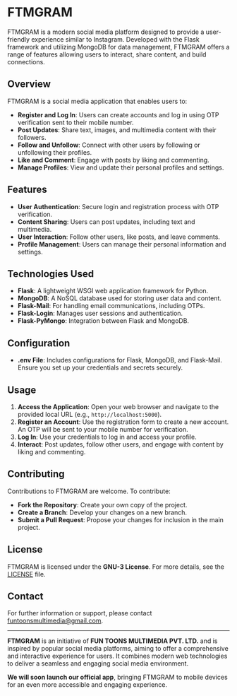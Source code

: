 # FTMGRAM

FTMGRAM is a modern social media platform designed to provide a user-friendly experience similar to Instagram. Developed with the Flask framework and utilizing MongoDB for data management, FTMGRAM offers a range of features allowing users to interact, share content, and build connections.

## Overview

FTMGRAM is a social media application that enables users to:
- **Register and Log In**: Users can create accounts and log in using OTP verification sent to their mobile number.
- **Post Updates**: Share text, images, and multimedia content with their followers.
- **Follow and Unfollow**: Connect with other users by following or unfollowing their profiles.
- **Like and Comment**: Engage with posts by liking and commenting.
- **Manage Profiles**: View and update their personal profiles and settings.

## Features

- **User Authentication**: Secure login and registration process with OTP verification.
- **Content Sharing**: Users can post updates, including text and multimedia.
- **User Interaction**: Follow other users, like posts, and leave comments.
- **Profile Management**: Users can manage their personal information and settings.

## Technologies Used

- **Flask**: A lightweight WSGI web application framework for Python.
- **MongoDB**: A NoSQL database used for storing user data and content.
- **Flask-Mail**: For handling email communications, including OTPs.
- **Flask-Login**: Manages user sessions and authentication.
- **Flask-PyMongo**: Integration between Flask and MongoDB.

## Configuration

- **.env File**: Includes configurations for Flask, MongoDB, and Flask-Mail. Ensure you set up your credentials and secrets securely.

## Usage

1. **Access the Application**: Open your web browser and navigate to the provided local URL (e.g., `http://localhost:5000`).
2. **Register an Account**: Use the registration form to create a new account. An OTP will be sent to your mobile number for verification.
3. **Log In**: Use your credentials to log in and access your profile.
4. **Interact**: Post updates, follow other users, and engage with content by liking and commenting.

## Contributing

Contributions to FTMGRAM are welcome. To contribute:
- **Fork the Repository**: Create your own copy of the project.
- **Create a Branch**: Develop your changes on a new branch.
- **Submit a Pull Request**: Propose your changes for inclusion in the main project.

## License

FTMGRAM is licensed under the **GNU-3 License**. For more details, see the [LICENSE](LICENSE) file.

## Contact

For further information or support, please contact [funtoonsmultimedia@gmail.com](mailto:funtoonsmultimedia@gmail.com).

---

**FTMGRAM** is an initiative of **FUN TOONS MULTIMEDIA PVT. LTD.** and is inspired by popular social media platforms, aiming to offer a comprehensive and interactive experience for users. It combines modern web technologies to deliver a seamless and engaging social media environment.

**We will soon launch our official app**, bringing FTMGRAM to mobile devices for an even more accessible and engaging experience.